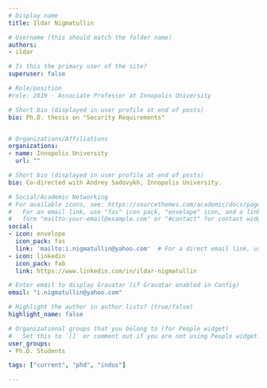 ```yaml
---
# Display name
title: Ildar Nigmatullin

# Username (this should match the folder name)
authors:
- ildar

# Is this the primary user of the site?
superuser: false

# Role/position
#role: 2019 - Associate Professor at Innopolis University

# Short bio (displayed in user profile at end of posts)
bio: Ph.D. thesis on "Security Requirements"


# Organizations/Affiliations
organizations:
- name: Innopolis University
  url: ""

# Short bio (displayed in user profile at end of posts)
bio: Co-directed with Andrey Sadovykh, Innopolis University.

# Social/Academic Networking
# For available icons, see: https://sourcethemes.com/academic/docs/page-builder/#icons
#   For an email link, use "fas" icon pack, "envelope" icon, and a link in the
#   form "mailto:your-email@example.com" or "#contact" for contact widget.
social:
- icon: envelope
  icon_pack: fas
  link: 'mailto:i.nigmatullin@yahoo.com'  # For a direct email link, use "mailto:test@example.org".
- icon: linkedin
  icon_pack: fab
  link: https://www.linkedin.com/in/ildar-nigmatullin

# Enter email to display Gravatar (if Gravatar enabled in Config)
email: "i.nigmatullin@yahoo.com"

# Highlight the author in author lists? (true/false)
highlight_name: false

# Organizational groups that you belong to (for People widget)
#   Set this to `[]` or comment out if you are not using People widget.
user_groups:
- Ph.D. Students

tags: ["current", "phd", "indus"]

---
```

